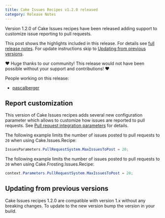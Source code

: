 ```yaml
---
title: Cake Issues Recipes v1.2.0 released
category: Release Notes
---
```


Version 1.2.0 of Cake Issues recipes have been released adding support to customize issue reporting to pull requests.

<!--excerpt-->

This post shows the highlights included in this release.
For details see [full release notes].
For update instructions skip to [Updating from previous versions](#updating-from-previous-versions).

❤ Huge thanks to our community! This release would not have been possible without your support and contributions! ❤

People working on this release:

* [pascalberger](https://github.com/pascalberger)

## Report customization

This version of Cake Issues recipes adds several new configuration parameter which allows
to customize how issues are reported to pull requests.
See [Pull request integration parameters] for details.

The following example limits the number of issues posted to pull requests to `20` when using Cake.Issues.Recipe:

```csharp
IssuesParameters.PullRequestSystem.MaxIssuesToPost = 20;
```

The following example limits the number of issues posted to pull requests to `20` when using Cake.Frosting.Issues.Recipe:

```csharp
context.Parameters.PullRequestSystem.MaxIssuesToPost = 20;
```

## Updating from previous versions

Cake Issues recipes 1.2.0 are compatible with version 1.x without any breaking changes.
To update to the new version bump the version in your build.

[Pull request integration parameters]: /docs/recipe/configuration#pull-request-integration
[full release notes]: https://github.com/cake-contrib/Cake.Issues.Recipe/releases/tag/1.2.0

